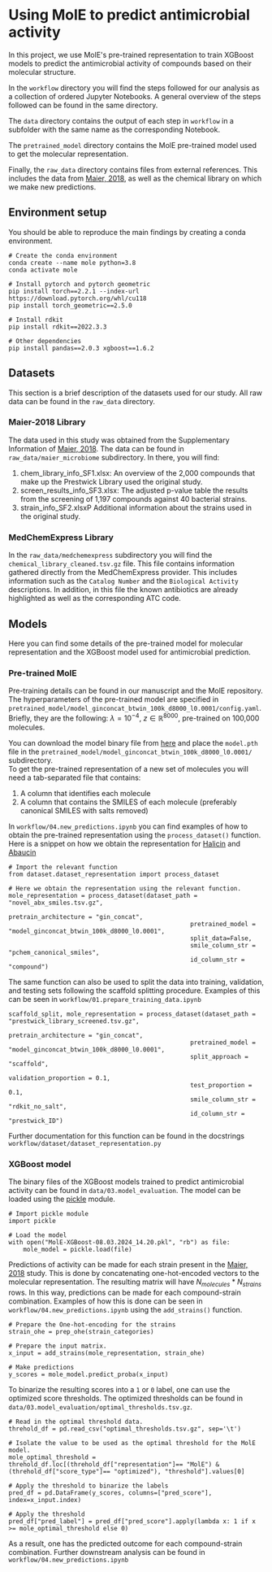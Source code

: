 # Using MolE to predict antimicrobial activity  

In this project, we use MolE's pre-trained representation to train XGBoost models to predict the antimicrobial activity of compounds based on their molecular structure.  

In the `workflow` directory you will find the steps followed for our analysis as a collection of ordered Jupyter Notebooks. A general overview of the steps followed can be found in the same directory.

The `data` directory contains the output of each step in `workflow` in a subfolder with the same name as the corresponding Notebook.   

The `pretrained_model` directory contains the MolE pre-trained model used to get the molecular representation.  

Finally, the `raw_data` directory contains files from external references. This includes the data from [Maier, 2018](https://www.nature.com/articles/nature25979#Abs1), as well as the chemical library on which we make new predictions. 

## Environment setup  
You should be able to reproduce the main findings by creating a conda environment.  

```
# Create the conda environment
conda create --name mole python=3.8
conda activate mole

# Install pytorch and pytorch geometric
pip install torch==2.2.1 --index-url https://download.pytorch.org/whl/cu118
pip install torch_geometric==2.5.0

# Install rdkit
pip install rdkit==2022.3.3

# Other dependencies
pip install pandas==2.0.3 xgboost==1.6.2
```

## Datasets
This section is a brief description of the datasets used for our study. All raw data can be found in the `raw_data` directory.

### Maier-2018 Library

The data used in this study was obtained from the Supplementary Information of [Maier, 2018](https://www.nature.com/articles/nature25979#Abs1). The data can be found in `raw_data/maier_microbiome` subdirectory. In there, you will find:  

1. chem_library_info_SF1.xlsx: An overview of the 2,000 compounds that make up the Prestwick Library used the original study.
2. screen_results_info_SF3.xlsx: The adjusted p-value table the results from the screening of 1,197 compounds against 40 bacterial strains.
3. strain_info_SF2.xlsxP Additional information about the strains used in the original study.

### MedChemExpress Library
In the `raw_data/medchemexpress` subdirectory you will find the `chemical_library_cleaned.tsv.gz` file. This file contains information gathered directly from the MedChemExpress provider. This includes information such as the `Catalog Number` and the `Biological Activity` descriptions. In addition, in this file the known antibiotics are already highlighted as well as the corresponding ATC code.


## Models  
Here you can find some details of the pre-trained model for molecular representation and the XGBoost model used for antimicrobial prediction.

### Pre-trained MolE
Pre-training details can be found in our manuscript and the MolE repository. The hyperparameters of the pre-trained model are specified in `pretrained_model/model_ginconcat_btwin_100k_d8000_l0.0001/config.yaml`. Briefly, they are the following: $\lambda = 10^{-4} \text{,  } z \in \mathbb{R}^{8000}$, pre-trained on 100,000 molecules.   

You can download the model binary file from [here](https://zenodo.org/records/10803099?token=eyJhbGciOiJIUzUxMiJ9.eyJpZCI6ImI3NTg0OTU0LTI5YWItNDgxZS04OGYyLTU5MmM1MjcwYzJjZiIsImRhdGEiOnt9LCJyYW5kb20iOiIzNzgyNTE5ZGU5N2MzZWI3YjZiZjkwYTIzZjFiMmEwZSJ9.oL6G0WZKxIowSb-2qdP55cPhef1W4yG5iF4PFlsWPpuPROmzRhutJtySzs9q02ACltl0qy9YPJjzB7NvzRMyaw) and place the `model.pth` file in the `pretrained_model/model_ginconcat_btwin_100k_d8000_l0.0001/` subdirectory.  
To get the pre-trained representation of a new set of molecules you will need a tab-separated file that contains:  

1. A column that identifies each molecule
2. A column that contains the SMILES of each molecule (preferably canonical SMILES with salts removed)

In `workflow/04.new_predictions.ipynb` you can find examples of how to obtain the pre-trained representation using the `process_dataset()` function. Here is a snippet on how we obtain the representation for [Halicin](https://www.sciencedirect.com/science/article/pii/S0092867420301021) and [Abaucin](https://www.nature.com/articles/s41589-023-01349-8)

```
# Import the relevant function
from dataset.dataset_representation import process_dataset

# Here we obtain the representation using the relevant function.
mole_representation = process_dataset(dataset_path = "novel_abx_smiles.tsv.gz", 
                                                  pretrain_architecture = "gin_concat", 
                                                  pretrained_model = "model_ginconcat_btwin_100k_d8000_l0.0001", 
                                                  split_data=False,
                                                  smile_column_str = "pchem_canonical_smiles", 
                                                  id_column_str = "compound")
```

The same function can also be used to split the data into training, validation, and testing sets following the scaffold splitting procedure. Examples of this can be seen in `workflow/01.prepare_training_data.ipynb`

```
scaffold_split, mole_representation = process_dataset(dataset_path = "prestwick_library_screened.tsv.gz", 
                                                  pretrain_architecture = "gin_concat", 
                                                  pretrained_model = "model_ginconcat_btwin_100k_d8000_l0.0001", 
                                                  split_approach = "scaffold", 
                                                  validation_proportion = 0.1, 
                                                  test_proportion = 0.1, 
                                                  smile_column_str = "rdkit_no_salt", 
                                                  id_column_str = "prestwick_ID")
```
Further documentation for this function can be found in the docstrings `workflow/dataset/dataset_representation.py`

### XGBoost model

The binary files of the XGBoost models trained to predict antimicrobial activity can be found in `data/03.model_evaluation`. The model can be loaded using the [pickle](https://docs.python.org/3/library/pickle.html) module. 

```
# Import pickle module
import pickle

# Load the model
with open("MolE-XGBoost-08.03.2024_14.20.pkl", "rb") as file:
    mole_model = pickle.load(file)
```

Predictions of activity can be made for each strain present in the [Maier, 2018](https://www.nature.com/articles/nature25979#Abs1) study. This is done by concatenating one-hot-encoded vectors to the molecular representation. The resulting matrix will have $N_{molecules} * N_{strains}$ rows. In this way, predictions can be made for each compound-strain combination. Examples of how this is done can be seen in `workflow/04.new_predictions.ipynb` using the `add_strains()` function.  

```
# Prepare the One-hot-encoding for the strains
strain_ohe = prep_ohe(strain_categories)

# Prepare the input matrix. 
x_input = add_strains(mole_representation, strain_ohe)

# Make predictions
y_scores = mole_model.predict_proba(x_input)
```

To binarize the resulting scores into a `1` or `0` label, one can use the optimized score thresholds. The optimized thresholds can be found in `data/03.model_evaluation/optimal_thresholds.tsv.gz`.

```
# Read in the optimal threshold data.
threhold_df = pd.read_csv("optimal_thresholds.tsv.gz", sep='\t')

# Isolate the value to be used as the optimal threshold for the MolE model.
mole_optimal_threshold = threhold_df.loc[(threhold_df["representation"]== "MolE") & (threhold_df["score_type"]== "optimized"), "threshold"].values[0]

# Apply the threshold to binarize the labels
pred_df = pd.DataFrame(y_scores, columns=["pred_score"], index=x_input.index)

# Apply the threshold
pred_df["pred_label"] = pred_df["pred_score"].apply(lambda x: 1 if x >= mole_optimal_threshold else 0)
```

As a result, one has the predicted outcome for each compound-strain combination. Further downstream analysis can be found in `workflow/04.new_predictions.ipynb`


